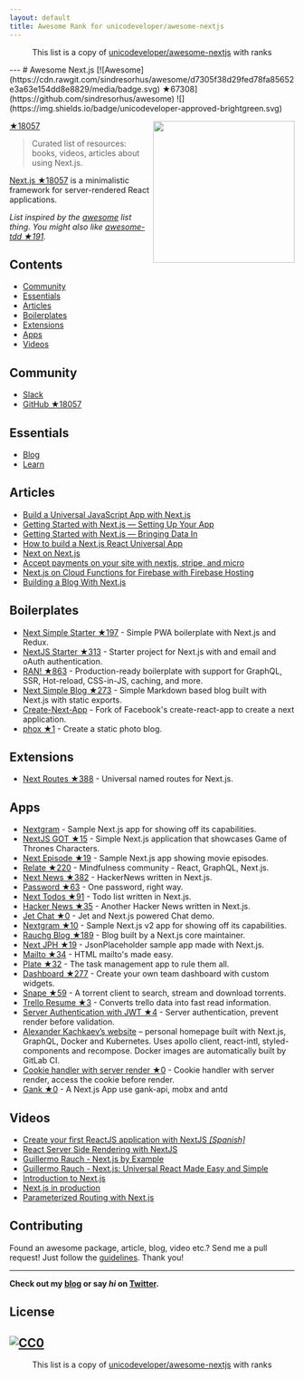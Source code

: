 ```yaml
---
layout: default
title: Awesome Rank for unicodeveloper/awesome-nextjs
---
```


<p align="center">
	This list is a copy of <a href="https://github.com/unicodeveloper/awesome-nextjs">unicodeveloper/awesome-nextjs</a> with ranks
</p>
---
# Awesome Next.js [![Awesome](https://cdn.rawgit.com/sindresorhus/awesome/d7305f38d29fed78fa85652e3a63e154dd8e8829/media/badge.svg) ★67308](https://github.com/sindresorhus/awesome) ![](https://img.shields.io/badge/unicodeveloper-approved-brightgreen.svg)

[<img src="https://rawgit.com/ooade/awesome-nextjs/master/nextjs-logo.svg" align="right" width="250"> ★18057](https://github.com/zeit/next.js)

> Curated list of resources: books, videos, articles about using Next.js.

[Next.js ★18057](https://github.com/zeit/next.js) is a minimalistic framework for server-rendered React applications.

*List inspired by the [awesome](https://github.com/sindresorhus/awesome) list thing. You might also like [awesome-tdd ★191](https://github.com/unicodeveloper/awesome-tdd).*

## Contents
- [Community](#community)
- [Essentials](#essentials)
- [Articles](#articles)
- [Boilerplates](#boilerplates)
- [Extensions](#extensions)
- [Apps](#apps)
- [Videos](#videos)

## Community
* [Slack](https://zeit.chat)
* [GitHub ★18057](https://github.com/zeit/next.js)

## Essentials
* [Blog](https://zeit.co/blog/next)
* [Learn](https://learnnextjs.com/)

## Articles
 * [Build a Universal JavaScript App with Next.js](https://auth0.com/blog/building-universal-apps-with-nextjs)
 * [Getting Started with Next.js — Setting Up Your App](https://labs.redantler.com/getting-started-with-next-js-article-one-a1d9780ea9e0#.863nl4wnq)
 * [Getting Started with Next.js — Bringing Data In](https://labs.redantler.com/getting-started-with-next-js-bringing-data-in-bf40558698e2#.twjv5xk5w)
 * [How to build a Next.js React Universal App](https://medium.com/cosmicjs/how-to-build-a-next-js-react-universal-app-e610a0bc2124#.b8ayt9f39)
 * [Next on Next.js](https://jsmantra.com/next-on-next-js-1a134505f346#.sf2f64u4r)
 * [Accept payments on your site with nextjs, stripe, and micro](https://hackernoon.com/accept-payments-on-your-site-with-nextjs-stripe-and-micro-371de95b22d5?source=activity---post_recommended)
 * [Next.js on Cloud Functions for Firebase with Firebase Hosting](https://medium.com/@jthegedus/next-js-on-cloud-functions-for-firebase-with-firebase-hosting-7911465298f2)
 * [Building a Blog With Next.js](https://timber.io/blog/building-a-blog-with-next-js)


## Boilerplates
* [Next Simple Starter ★197](https://github.com/ooade/NextSimpleStarter) - Simple PWA boilerplate with Next.js and Redux.
* [NextJS Starter ★313](https://github.com/iaincollins/nextjs-starter) - Starter project for Next.js with and email and oAuth authentication.
* [RAN! ★863](https://github.com/sly777/ran) - Production-ready boilerplate with support for GraphQL, SSR, Hot-reload, CSS-in-JS, caching, and more.
* [Next Simple Blog ★273](https://github.com/tscanlin/next-blog) - Simple Markdown based blog built with Next.js with static exports.
* [Create-Next-App](https://open.segment.com/create-next-app) - Fork of Facebook's create-react-app to create a next application.
* [phox ★1](https://github.com/herschel666/phox) - Create a static photo blog.

## Extensions
* [Next Routes ★388](https://github.com/fridays/next-routes) - Universal named routes for Next.js.

## Apps
* [Nextgram](https://github.com/zeit/nextgram) - Sample Next.js app for showing off its capabilities.
* [NextJS GOT ★15](https://github.com/auth0-blog/nextjs-got) - Simple Next.js application that showcases Game of Thrones Characters.
* [Next Episode ★19](https://github.com/timneutkens/next-episode) - Sample Next.js app showing movie episodes.
* [Relate ★220](https://github.com/RelateNow/relate) - Mindfulness community - React, GraphQL, Next.js.
* [Next News ★382](https://github.com/now-examples/next-news) - HackerNews written in Next.js.
* [Password ★63](https://github.com/dotcypress/password) - One password, right way.
* [Next Todos ★91](https://github.com/lipp/next-todos) - Todo list written in Next.js.
* [Hacker News ★35](https://github.com/lipp/hackernews) - Another Hacker News written in Next.js.
* [Jet Chat ★0](https://github.com/lipp/jet-chat) - Jet and Next.js powered Chat demo.
* [Nextgram ★10](https://github.com/arunoda/nextgram) - Sample Next.js v2 app for showing off its capabilities.
* [Rauchg Blog ★189](https://github.com/rauchg/blog) - Blog built by a Next.js core maintainer.
* [Next JPH ★19](https://github.com/renatorib/next-jph) - JsonPlaceholder sample app made with Next.js.
* [Mailto ★34](https://github.com/dawsbot/mailto) - HTML mailto's made easy.
* [Plate ★32](https://github.com/knipferrc/plate) - The task management app to rule them all.
* [Dashboard ★277](https://github.com/danielbayerlein/dashboard) - Create your own team dashboard with custom widgets.
* [Snape ★59](https://github.com/ritz078/snape) - A torrent client to search, stream and download torrents. 
* [Trello Resume ★3](https://github.com/juliandavidmr/TrelloResume) - Converts trello data into fast read information.
* [Server Authentication with JWT ★4](https://github.com/estrada9166/server-authentication-next.js) - Server authentication, prevent render before validation.
* [Alexander Kachkaev’s website](https://gitlab.com/kachkaev/website-frontend/) – personal homepage built with Next.js, GraphQL, Docker and Kubernetes. Uses apollo client, react-intl, styled-components and recompose. Docker images are automatically built by GitLab CI. 
* [Cookie handler with server render ★0](https://github.com/estrada9166/cookie-handler-next.js) - Cookie handler with server render, access the cookie before render.
* [Gank ★0](https://github.com/OrangeXC/gank) - A Next.js App use gank-api, mobx and antd

## Videos

* [Create your first ReactJS application with NextJS _[Spanish]_](https://www.youtube.com/watch?v=-7Ft5LxPeWs)
* [React Server Side Rendering with NextJS](https://www.youtube.com/watch?v=JEBkh_vleTs&t)
* [Guillermo Rauch - Next.js by Example](https://www.youtube.com/watch?v=DLGJfa3Xv-0)
* [Guillermo Rauch - Next.js: Universal React Made Easy and Simple](https://www.youtube.com/watch?v=evaMpdSiZKk)
* [Introduction to Next.js](https://www.youtube.com/watch?v=Fnw3lNeH-XI)
* [Next.js in production](https://www.youtube.com/watch?v=h6rETZH6Ym0)
* [Parameterized Routing with Next.js](https://www.youtube.com/watch?v=2cJya4h5ync)

## Contributing
Found an awesome package, article, blog, video etc.? Send me a pull request! Just follow the [guidelines](https://github.com/unicodeveloper/awesome-nextjs/blob/master//CONTRIBUTING.md). Thank you!

---
**Check out my [blog](https://goodheads.io) or say *hi* on [Twitter](https://twitter.com/unicodeveloper).**

## License
[![CC0](http://mirrors.creativecommons.org/presskit/buttons/88x31/svg/cc-zero.svg)](http://creativecommons.org/publicdomain/zero/1.0/)
---
<p align="center">
	This list is a copy of <a href="https://github.com/unicodeveloper/awesome-nextjs">unicodeveloper/awesome-nextjs</a> with ranks
</p>
